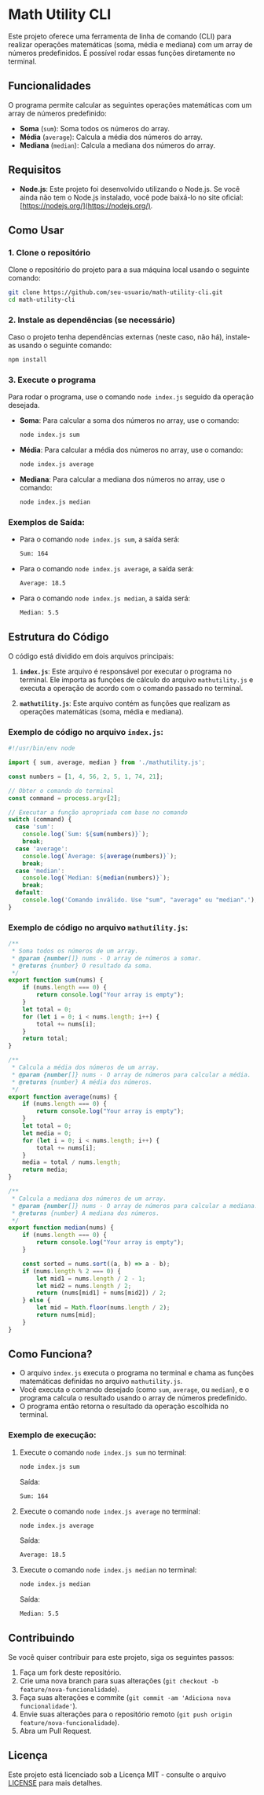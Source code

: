 # Math Utility CLI

Este projeto oferece uma ferramenta de linha de comando (CLI) para realizar operações matemáticas (soma, média e mediana) com um array de números predefinidos. É possível rodar essas funções diretamente no terminal.

## Funcionalidades

O programa permite calcular as seguintes operações matemáticas com um array de números predefinido:

- **Soma** (`sum`): Soma todos os números do array.
- **Média** (`average`): Calcula a média dos números do array.
- **Mediana** (`median`): Calcula a mediana dos números do array.

## Requisitos

- **Node.js**: Este projeto foi desenvolvido utilizando o Node.js. Se você ainda não tem o Node.js instalado, você pode baixá-lo no site oficial: [https://nodejs.org/](https://nodejs.org/).

## Como Usar

### 1. Clone o repositório

Clone o repositório do projeto para a sua máquina local usando o seguinte comando:

```bash
git clone https://github.com/seu-usuario/math-utility-cli.git
cd math-utility-cli
```

### 2. Instale as dependências (se necessário)

Caso o projeto tenha dependências externas (neste caso, não há), instale-as usando o seguinte comando:

```bash
npm install
```

### 3. Execute o programa

Para rodar o programa, use o comando `node index.js` seguido da operação desejada.

- **Soma**: Para calcular a soma dos números no array, use o comando:

  ```bash
  node index.js sum
  ```

- **Média**: Para calcular a média dos números no array, use o comando:

  ```bash
  node index.js average
  ```

- **Mediana**: Para calcular a mediana dos números no array, use o comando:

  ```bash
  node index.js median
  ```

### Exemplos de Saída:

- Para o comando `node index.js sum`, a saída será:

  ```bash
  Sum: 164
  ```

- Para o comando `node index.js average`, a saída será:

  ```bash
  Average: 18.5
  ```

- Para o comando `node index.js median`, a saída será:

  ```bash
  Median: 5.5
  ```

## Estrutura do Código

O código está dividido em dois arquivos principais:

1. **`index.js`**: Este arquivo é responsável por executar o programa no terminal. Ele importa as funções de cálculo do arquivo `mathutility.js` e executa a operação de acordo com o comando passado no terminal.

2. **`mathutility.js`**: Este arquivo contém as funções que realizam as operações matemáticas (soma, média e mediana).

### Exemplo de código no arquivo `index.js`:

```js
#!/usr/bin/env node

import { sum, average, median } from './mathutility.js';

const numbers = [1, 4, 56, 2, 5, 1, 74, 21];

// Obter o comando do terminal
const command = process.argv[2];

// Executar a função apropriada com base no comando
switch (command) {
  case 'sum':
    console.log(`Sum: ${sum(numbers)}`);
    break;
  case 'average':
    console.log(`Average: ${average(numbers)}`);
    break;
  case 'median':
    console.log(`Median: ${median(numbers)}`);
    break;
  default:
    console.log('Comando inválido. Use "sum", "average" ou "median".');
}
```

### Exemplo de código no arquivo `mathutility.js`:

```js
/**
 * Soma todos os números de um array.
 * @param {number[]} nums - O array de números a somar.
 * @returns {number} O resultado da soma.
 */
export function sum(nums) {
    if (nums.length === 0) {
        return console.log("Your array is empty");
    }
    let total = 0;
    for (let i = 0; i < nums.length; i++) {
        total += nums[i];
    }
    return total;
}

/**
 * Calcula a média dos números de um array.
 * @param {number[]} nums - O array de números para calcular a média.
 * @returns {number} A média dos números.
 */
export function average(nums) {
    if (nums.length === 0) {
        return console.log("Your array is empty");
    }
    let total = 0;
    let media = 0;
    for (let i = 0; i < nums.length; i++) {
        total += nums[i];
    }
    media = total / nums.length;
    return media;
}

/**
 * Calcula a mediana dos números de um array.
 * @param {number[]} nums - O array de números para calcular a mediana.
 * @returns {number} A mediana dos números.
 */
export function median(nums) {
    if (nums.length === 0) {
        return console.log("Your array is empty");
    }

    const sorted = nums.sort((a, b) => a - b);
    if (nums.length % 2 === 0) {
        let mid1 = nums.length / 2 - 1;
        let mid2 = nums.length / 2;
        return (nums[mid1] + nums[mid2]) / 2;
    } else {
        let mid = Math.floor(nums.length / 2);
        return nums[mid];
    }
}
```

## Como Funciona?

- O arquivo `index.js` executa o programa no terminal e chama as funções matemáticas definidas no arquivo `mathutility.js`.
- Você executa o comando desejado (como `sum`, `average`, ou `median`), e o programa calcula o resultado usando o array de números predefinido.
- O programa então retorna o resultado da operação escolhida no terminal.

### Exemplo de execução:

1. Execute o comando `node index.js sum` no terminal:

   ```bash
   node index.js sum
   ```

   Saída:

   ```bash
   Sum: 164
   ```

2. Execute o comando `node index.js average` no terminal:

   ```bash
   node index.js average
   ```

   Saída:

   ```bash
   Average: 18.5
   ```

3. Execute o comando `node index.js median` no terminal:

   ```bash
   node index.js median
   ```

   Saída:

   ```bash
   Median: 5.5
   ```

## Contribuindo

Se você quiser contribuir para este projeto, siga os seguintes passos:

1. Faça um fork deste repositório.
2. Crie uma nova branch para suas alterações (`git checkout -b feature/nova-funcionalidade`).
3. Faça suas alterações e commite (`git commit -am 'Adiciona nova funcionalidade'`).
4. Envie suas alterações para o repositório remoto (`git push origin feature/nova-funcionalidade`).
5. Abra um Pull Request.

## Licença

Este projeto está licenciado sob a Licença MIT - consulte o arquivo [LICENSE](LICENSE) para mais detalhes.
